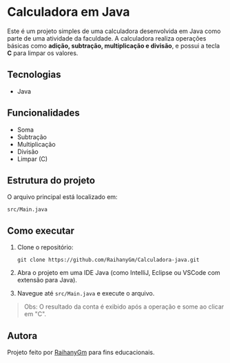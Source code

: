 # Calculadora em Java

Este é um projeto simples de uma calculadora desenvolvida em Java como parte de uma atividade da faculdade. A calculadora realiza operações básicas como **adição, subtração, multiplicação e divisão**, e possui a tecla **C** para limpar os valores.

## Tecnologias

* Java

## Funcionalidades

* Soma
* Subtração
* Multiplicação
* Divisão
* Limpar (C)

## Estrutura do projeto

O arquivo principal está localizado em:

```
src/Main.java
```

## Como executar

1. Clone o repositório:

   ```
   git clone https://github.com/RaihanyGm/Calculadora-java.git
   ```
2. Abra o projeto em uma IDE Java (como IntelliJ, Eclipse ou VSCode com extensão para Java).
3. Navegue até `src/Main.java` e execute o arquivo.

> Obs: O resultado da conta é exibido após a operação e some ao clicar em "C".

## Autora

Projeto feito por [RaihanyGm](https://github.com/RaihanyGm) para fins educacionais.

